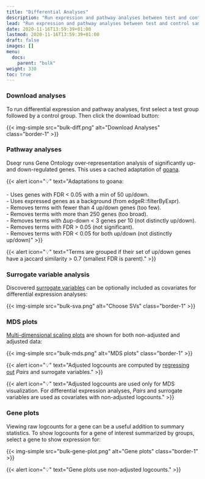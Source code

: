 ```yaml
---
title: "Differential Analyses"
description: "Run expression and pathway analyses between test and control samples."
lead: "Run expression and pathway analyses between test and control samples."
date: 2020-11-16T13:59:39+01:00
lastmod: 2020-11-16T13:59:39+01:00
draft: false
images: []
menu:
  docs:
    parent: "bulk"
weight: 330
toc: true
---
```


### Download analyses

To run differential expression and pathway analyses, first select a test group followed by a control group. Then click the download button: 

{{< img-simple src="bulk-diff.png" alt="Download Analyses" class="border-1" >}}


### Pathway analyses

Dseqr runs Gene Ontology over-representation analysis of significantly up- and down-regulated genes. This uses a cached adaptation of [goana](https://www.bioconductor.org/packages/devel/workflows/vignettes/RnaSeqGeneEdgeRQL/inst/doc/edgeRQL.html#pathway-analysis).

{{< alert icon="💡" text="Adaptations to goana:</br></br>- Uses genes with FDR < 0.05 with a min of 50 up/down.</br>- Uses expressed genes as a background (from edgeR::filterByExpr).</br>- Removes terms with fewer than 4 up/down genes (too few).</br>- Removes terms with more than 250 genes (too broad).</br>- Removes terms with Δup-down < 3 genes per 10 (not distinctly up/down).</br>- Removes terms with FDR > 0.05 (not significant).</br>- Removes terms with FDR < 0.05 for both up/down (not distinctly up/down)" >}}

{{< alert icon="💡" text="Terms are grouped if their set of up/down genes have a jaccard similarity > 0.7 (smallest FDR is parent)." >}}

### Surrogate variable analysis

Discovered [surrogate variables](https://bioconductor.org/packages/release/bioc/html/sva.html) can be optionally included as covariates for differential expression analyses:

{{< img-simple src="bulk-sva.png" alt="Choose SVs" class="border-1" >}}

### MDS plots

[Multi-dimensional scaling plots](https://www.huber.embl.de/users/klaus/stat_methods_bioinf/graphics_bioinf.html#multidimensional-scaling-mds) are shown for both non-adjusted and adjusted data:

{{< img-simple src="bulk-mds.png" alt="MDS plots" class="border-1" >}}

{{< alert icon="💡" text="Adjusted logcounts are computed by <a href='http://research.libd.org/jaffelab/reference/cleaningY.html'>regressing out</a> <i>Pairs</i> and surrogate variables." >}}

{{< alert icon="💡" text="Adjusted logcounts are used only for MDS visualization. For differential expression analyses, <i>Pairs</i> and surrogate variables are used as covariates with non-adjusted logcounts." >}}


### Gene plots

Viewing raw logcounts for a gene can be a useful addition to summary statistics. To show logcounts for a gene of interest summarized by groups, select a gene to show expression for:

{{< img-simple src="bulk-gene-plot.png" alt="Gene plots" class="border-1" >}}

{{< alert icon="💡" text="Gene plots use non-adjusted logcounts." >}}